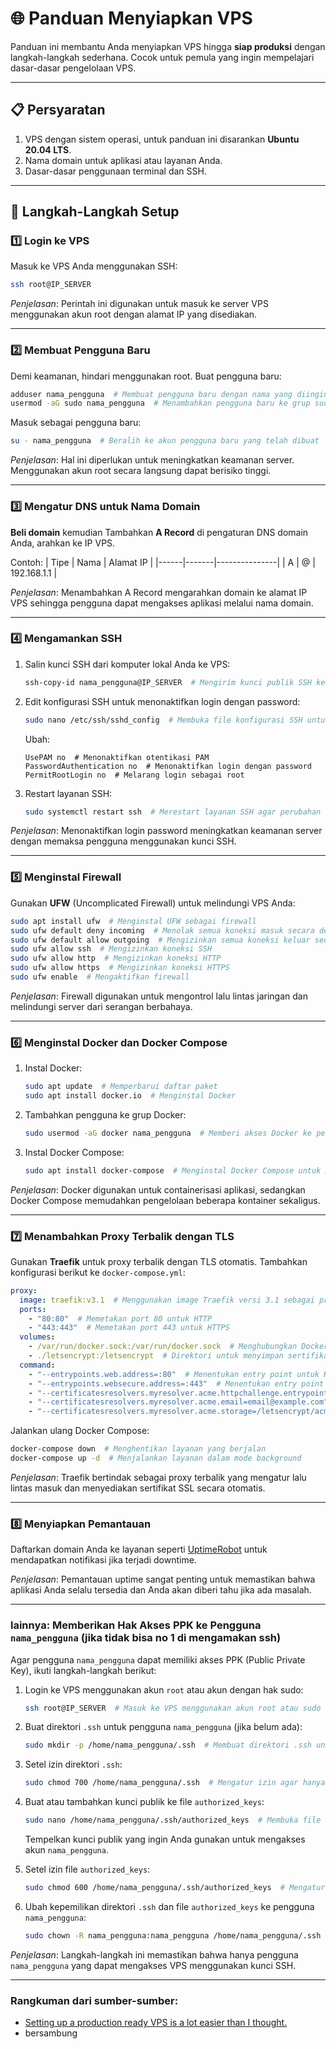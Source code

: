 # 🌐 Panduan Menyiapkan VPS

Panduan ini membantu Anda menyiapkan VPS hingga **siap produksi** dengan langkah-langkah sederhana. Cocok untuk pemula yang ingin mempelajari dasar-dasar pengelolaan VPS.

---

## 📋 Persyaratan

1. VPS dengan sistem operasi, untuk panduan ini disarankan **Ubuntu 20.04 LTS**.
2. Nama domain untuk aplikasi atau layanan Anda.
3. Dasar-dasar penggunaan terminal dan SSH.

---

## 🚀 Langkah-Langkah Setup

### 1️⃣ Login ke VPS

Masuk ke VPS Anda menggunakan SSH:
```bash
ssh root@IP_SERVER
```

*Penjelasan*: Perintah ini digunakan untuk masuk ke server VPS menggunakan akun root dengan alamat IP yang disediakan.

---

### 2️⃣ Membuat Pengguna Baru

Demi keamanan, hindari menggunakan root. Buat pengguna baru:
```bash
adduser nama_pengguna  # Membuat pengguna baru dengan nama yang diinginkan
usermod -aG sudo nama_pengguna  # Menambahkan pengguna baru ke grup sudo agar memiliki izin administratif
```

Masuk sebagai pengguna baru:
```bash
su - nama_pengguna  # Beralih ke akun pengguna baru yang telah dibuat
```

*Penjelasan*: Hal ini diperlukan untuk meningkatkan keamanan server. Menggunakan akun root secara langsung dapat berisiko tinggi.

---

### 3️⃣ Mengatur DNS untuk Nama Domain

**Beli domain** kemudian Tambahkan **A Record** di pengaturan DNS domain Anda, arahkan ke IP VPS.

Contoh:
| Tipe | Nama  | Alamat IP     |
|------|-------|---------------|
| A    | @     | 192.168.1.1   |

*Penjelasan*: Menambahkan A Record mengarahkan domain ke alamat IP VPS sehingga pengguna dapat mengakses aplikasi melalui nama domain.

---

### 4️⃣ Mengamankan SSH

1. Salin kunci SSH dari komputer lokal Anda ke VPS:
   ```bash
   ssh-copy-id nama_pengguna@IP_SERVER  # Mengirim kunci publik SSH ke server agar dapat login tanpa password
   ```

2. Edit konfigurasi SSH untuk menonaktifkan login dengan password:
   ```bash
   sudo nano /etc/ssh/sshd_config  # Membuka file konfigurasi SSH untuk diedit
   ```
   Ubah:
   ```
   UsePAM no  # Menonaktifkan otentikasi PAM
   PasswordAuthentication no  # Menonaktifkan login dengan password
   PermitRootLogin no  # Melarang login sebagai root
   ```
3. Restart layanan SSH:
   ```bash
   sudo systemctl restart ssh  # Merestart layanan SSH agar perubahan diterapkan
   ```

*Penjelasan*: Menonaktifkan login password meningkatkan keamanan server dengan memaksa pengguna menggunakan kunci SSH.

---

### 5️⃣ Menginstal Firewall

Gunakan **UFW** (Uncomplicated Firewall) untuk melindungi VPS Anda:
```bash
sudo apt install ufw  # Menginstal UFW sebagai firewall
sudo ufw default deny incoming  # Menolak semua koneksi masuk secara default
sudo ufw default allow outgoing  # Mengizinkan semua koneksi keluar secara default
sudo ufw allow ssh  # Mengizinkan koneksi SSH
sudo ufw allow http  # Mengizinkan koneksi HTTP
sudo ufw allow https  # Mengizinkan koneksi HTTPS
sudo ufw enable  # Mengaktifkan firewall
```

*Penjelasan*: Firewall digunakan untuk mengontrol lalu lintas jaringan dan melindungi server dari serangan berbahaya.

---

### 6️⃣ Menginstal Docker dan Docker Compose

1. Instal Docker:
   ```bash
   sudo apt update  # Memperbarui daftar paket
   sudo apt install docker.io  # Menginstal Docker
   ```
2. Tambahkan pengguna ke grup Docker:
   ```bash
   sudo usermod -aG docker nama_pengguna  # Memberi akses Docker ke pengguna baru tanpa sudo
   ```
3. Instal Docker Compose:
   ```bash
   sudo apt install docker-compose  # Menginstal Docker Compose untuk manajemen layanan
   ```

*Penjelasan*: Docker digunakan untuk containerisasi aplikasi, sedangkan Docker Compose memudahkan pengelolaan beberapa kontainer sekaligus.

---

### 7️⃣ Menambahkan Proxy Terbalik dengan TLS

Gunakan **Traefik** untuk proxy terbalik dengan TLS otomatis. Tambahkan konfigurasi berikut ke `docker-compose.yml`:
```yaml
proxy:
  image: traefik:v3.1  # Menggunakan image Traefik versi 3.1 sebagai proxy terbalik
  ports:
    - "80:80"  # Memetakan port 80 untuk HTTP
    - "443:443"  # Memetakan port 443 untuk HTTPS
  volumes:
    - /var/run/docker.sock:/var/run/docker.sock  # Menghubungkan Docker socket agar Traefik dapat mendeteksi layanan
    - ./letsencrypt:/letsencrypt  # Direktori untuk menyimpan sertifikat TLS
  command:
    - "--entrypoints.web.address=:80"  # Menentukan entry point untuk HTTP
    - "--entrypoints.websecure.address=:443"  # Menentukan entry point untuk HTTPS
    - "--certificatesresolvers.myresolver.acme.httpchallenge.entrypoint=web"  # Menggunakan HTTP challenge untuk ACME
    - "--certificatesresolvers.myresolver.acme.email=email@example.com"  # Email untuk pendaftaran sertifikat ACME
    - "--certificatesresolvers.myresolver.acme.storage=/letsencrypt/acme.json"  # Menyimpan data sertifikat
```

Jalankan ulang Docker Compose:
```bash
docker-compose down  # Menghentikan layanan yang berjalan
docker-compose up -d  # Menjalankan layanan dalam mode background
```

*Penjelasan*: Traefik bertindak sebagai proxy terbalik yang mengatur lalu lintas masuk dan menyediakan sertifikat SSL secara otomatis.

---

### 8️⃣ Menyiapkan Pemantauan

Daftarkan domain Anda ke layanan seperti [UptimeRobot](https://uptimerobot.com/) untuk mendapatkan notifikasi jika terjadi downtime.

*Penjelasan*: Pemantauan uptime sangat penting untuk memastikan bahwa aplikasi Anda selalu tersedia dan Anda akan diberi tahu jika ada masalah.

---

### lainnya:  Memberikan Hak Akses PPK ke Pengguna `nama_pengguna` (jika tidak bisa no 1 di mengamakan ssh)

Agar pengguna `nama_pengguna` dapat memiliki akses PPK (Public Private Key), ikuti langkah-langkah berikut:

1. Login ke VPS menggunakan akun `root` atau akun dengan hak sudo:
   ```bash
   ssh root@IP_SERVER  # Masuk ke VPS menggunakan akun root atau sudo
   ```

2. Buat direktori `.ssh` untuk pengguna `nama_pengguna` (jika belum ada):
   ```bash
   sudo mkdir -p /home/nama_pengguna/.ssh  # Membuat direktori .ssh untuk menyimpan kunci
   ```

3. Setel izin direktori `.ssh`:
   ```bash
   sudo chmod 700 /home/nama_pengguna/.ssh  # Mengatur izin agar hanya pemilik yang dapat mengakses
   ```

4. Buat atau tambahkan kunci publik ke file `authorized_keys`:
   ```bash
   sudo nano /home/nama_pengguna/.ssh/authorized_keys  # Membuka file authorized_keys untuk menambahkan kunci publik
   ```
   Tempelkan kunci publik yang ingin Anda gunakan untuk mengakses akun `nama_pengguna`.

5. Setel izin file `authorized_keys`:
   ```bash
   sudo chmod 600 /home/nama_pengguna/.ssh/authorized_keys  # Mengatur izin agar hanya pemilik yang dapat membaca dan menulis
   ```

6. Ubah kepemilikan direktori `.ssh` dan file `authorized_keys` ke pengguna `nama_pengguna`:
   ```bash
   sudo chown -R nama_pengguna:nama_pengguna /home/nama_pengguna/.ssh  # Mengubah kepemilikan agar sesuai dengan pengguna
   ```

*Penjelasan*: Langkah-langkah ini memastikan bahwa hanya pengguna `nama_pengguna` yang dapat mengakses VPS menggunakan kunci SSH.

---
### Rangkuman dari sumber-sumber:
- [Setting up a production ready VPS is a lot easier than I thought.](https://www.youtube.com/watch?v=F-9KWQByeU0)
- bersambung
